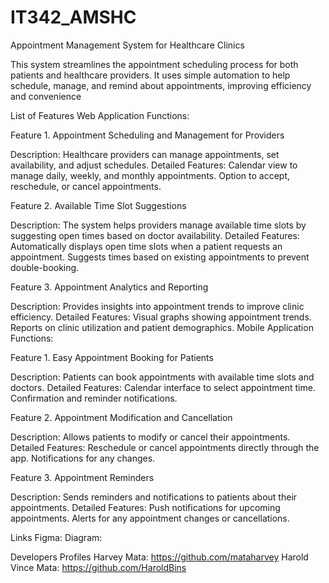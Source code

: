 # IT342_AMSHC

Appointment Management System for Healthcare Clinics

This system streamlines the appointment scheduling process for both patients and healthcare providers. It uses simple automation to help schedule, manage, and remind about appointments, improving efficiency and convenience

List of Features 
Web Application Functions:

Feature 1.	Appointment Scheduling and Management for Providers

Description: Healthcare providers can manage appointments, set availability, and adjust schedules.
Detailed Features:
Calendar view to manage daily, weekly, and monthly appointments.
Option to accept, reschedule, or cancel appointments.

Feature 2.	Available Time Slot Suggestions

Description: The system helps providers manage available time slots by suggesting open times based on doctor availability.
Detailed Features:
Automatically displays open time slots when a patient requests an appointment.
Suggests times based on existing appointments to prevent double-booking.

Feature 3.	Appointment Analytics and Reporting

Description: Provides insights into appointment trends to improve clinic efficiency.
Detailed Features:
Visual graphs showing appointment trends.
Reports on clinic utilization and patient demographics.
Mobile Application Functions:

Feature 1.	Easy Appointment Booking for Patients

Description: Patients can book appointments with available time slots and doctors.
Detailed Features:
Calendar interface to select appointment time.
Confirmation and reminder notifications.

Feature 2.	Appointment Modification and Cancellation

Description: Allows patients to modify or cancel their appointments.
Detailed Features:
Reschedule or cancel appointments directly through the app.
Notifications for any changes.

Feature 3.	Appointment Reminders

Description: Sends reminders and notifications to patients about their appointments.
Detailed Features:
Push notifications for upcoming appointments.
Alerts for any appointment changes or cancellations.

Links 
Figma: 
Diagram:

Developers Profiles
Harvey Mata: https://github.com/mataharvey
Harold Vince Mata: https://github.com/HaroldBins
